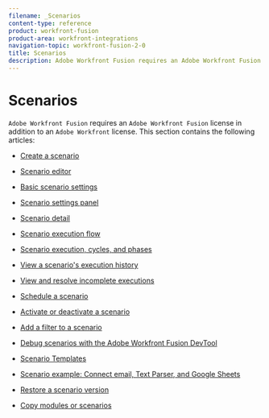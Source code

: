 ```yaml
---
filename: _Scenarios
content-type: reference
product: workfront-fusion
product-area: workfront-integrations
navigation-topic: workfront-fusion-2-0
title: Scenarios
description: Adobe Workfront Fusion requires an Adobe Workfront Fusion license in addition to an Adobe Workfront license.
---
```


# Scenarios

`Adobe Workfront Fusion` requires an `Adobe Workfront Fusion` license in addition to an `Adobe Workfront` license.
This section contains the following articles:

  <!--
  Adobe Workfront Fusion scenario overview
  -->

* [Create a scenario](../../workfront-fusion/scenarios/create-a-scenario.md) 
* [Scenario editor](../../workfront-fusion/scenarios/scenario-editor.md) 
* [Basic scenario settings](../../workfront-fusion/scenarios/basic-scenario-settings.md) 
* [Scenario settings panel](../../workfront-fusion/scenarios/scenario-settings-panel.md) 
* [Scenario detail](../../workfront-fusion/scenarios/scenario-detail.md) 
* [Scenario execution flow](../../workfront-fusion/scenarios/scenario-execution-flow.md) 
* [Scenario execution, cycles, and phases](../../workfront-fusion/scenarios/scenario-execution-cycles-phases.md) 
* [View a scenario's execution history](../../workfront-fusion/scenarios/view-scenario-execution-history.md) 
* [View and resolve incomplete executions](../../workfront-fusion/scenarios/view-and-resolve-incomplete-executions.md) 
* [Schedule a scenario](../../workfront-fusion/scenarios/schedule-a-scenario.md) 
* [Activate or deactivate a scenario](../../workfront-fusion/scenarios/activate-or-inactivate-scenario.md) 
* [Add a filter to a scenario](../../workfront-fusion/scenarios/add-a-filter-to-a-scenario.md)

  <!--
  Cycles
  -->

* [Debug scenarios with the Adobe Workfront Fusion DevTool](../../workfront-fusion/scenarios/debug-scenarios-with-dev-tool.md) 
* [Scenario Templates](../../workfront-fusion/scenarios/templates/fusion-templates.md) 
* [Scenario example: Connect email, Text Parser, and Google Sheets](../../workfront-fusion/scenarios/example-connect-email-text-parser-gsheets.md) 
* [Restore a scenario version](../../workfront-fusion/scenarios/restore-a-scenario-version.md) 
* [Copy modules or scenarios](../../workfront-fusion/scenarios/copy-modules-or-scenarios.md)

